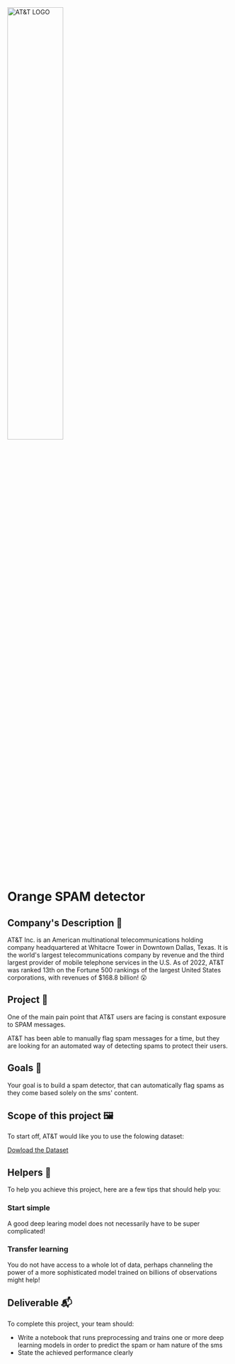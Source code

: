 <img src="https://full-stack-assets.s3.eu-west-3.amazonaws.com/M08-deep-learning/AT%26T_logo_2016.svg" alt="AT&T LOGO" width="50%" />

# Orange SPAM detector
## Company's Description 📇

AT&T Inc. is an American multinational telecommunications holding company headquartered at Whitacre Tower in Downtown Dallas, Texas. It is the world's largest telecommunications company by revenue and the third largest provider of mobile telephone services in the U.S. As of 2022, AT&T was ranked 13th on the Fortune 500 rankings of the largest United States corporations, with revenues of $168.8 billion! 😮
## Project 🚧

One of the main pain point that AT&T users are facing is constant exposure to SPAM messages.

AT&T has been able to manually flag spam messages for a time, but they are looking for an automated way of detecting spams to protect their users.
## Goals 🎯

Your goal is to build a spam detector, that can automatically flag spams as they come based solely on the sms' content.
## Scope of this project 🖼️

To start off, AT&T would like you to use the folowing dataset:

[Dowload the Dataset](https://full-stack-bigdata-datasets.s3.eu-west-3.amazonaws.com/Deep+Learning/project/spam.csv)
## Helpers 🦮

To help you achieve this project, here are a few tips that should help you: 

### Start simple
A good deep learing model does not necessarily have to be super complicated!

### Transfer learning
You do not have access to a whole lot of data, perhaps channeling the power of a more sophisticated model trained on billions of observations might help!
## Deliverable 📬

To complete this project, your team should: 

* Write a notebook that runs preprocessing and trains one or more deep learning models in order to predict the spam or ham nature of the sms
* State the achieved performance clearly
